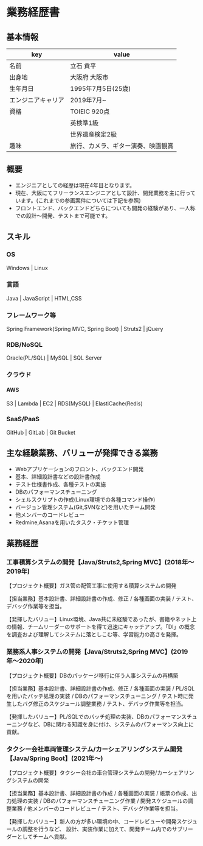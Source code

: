 # 業務経歴書

## 基本情報

|key|value|
|----|----|
|名前|立石 貢平|
|出身地|大阪府 大阪市|
|生年月日|1995年7月5日(25歳)|
|エンジニアキャリア|2019年7月~|
|資格|TOIEIC 920点|
||英検準1級|
||世界遺産検定2級|
|趣味|旅行、カメラ、ギター演奏、映画観賞|

## 概要
- エンジニアとしての経歴は現在4年目となります。
- 現在、大阪にてフリーランスエンジニアとして設計、開発業務を主に行っています。(これまでの参画案件については下記を参照)
- フロントエンド、バックエンドどちらについても開発の経験があり、一人称での設計〜開発、テストまで可能です。

## スキル

### OS

Windows | Linux

### 言語

Java | JavaScript | HTML,CSS

### フレームワーク等

Spring Framework(Spring MVC, Spring Boot) | Struts2 | jQuery

### RDB/NoSQL

Oracle(PL/SQL) | MySQL | SQL Server

### クラウド

#### AWS

S3 | Lambda | EC2 | RDS(MySQL) | ElastiCache(Redis)

### SaaS/PaaS

GitHub | GitLab | Git Bucket

## 主な経験業務、バリューが発揮できる業務

- Webアプリケーションのフロント、バックエンド開発
- 基本、詳細設計書などの設計書作成
- テスト仕様書作成、各種テストの実施
- DBのパフォーマンスチューニング
- シェルスクリプトの作成(Linux環境での各種コマンド操作)
- バージョン管理システム(Git,SVNなど)を用いたチーム開発
- 他メンバーのコードレビュー
- Redmine,Asanaを用いたタスク・チケット管理

## 業務経歴

### 工事積算システムの開発【Java/Struts2,Spring MVC】(2018年〜2019年)

【プロジェクト概要】ガス管の配管工事に使用する積算システムの開発

【担当業務】基本設計書、詳細設計書の作成、修正 / 各種画面の実装 / テスト、デバッグ作業等を担当。

【発揮したバリュー】Linux環境、Java共に未経験であったが、書籍やネット上の情報、チームリーダーのサポートを得て迅速にキャッチアップ。「DI」の概念を調査および理解してシステムに落としこむ等、学習能力の高さを発揮。

### 業務系人事システムの開発【Java/Struts2,Spring MVC】(2019年〜2020年)

【プロジェクト概要】DBのパッケージ移行に伴う人事システムの再構築

【担当業務】基本設計書、詳細設計書の作成、修正 / 各種画面の実装 / PL/SQLを用いたバッチ処理の実装 /
DBのパフォーマンスチューニング / テスト時に発生したバグ修正のスケジュール調整業務 / テスト、デバッグ作業等を担当。

【発揮したバリュー】PL/SQLでのバッチ処理の実装、DBのパフォーマンスチューニングなど、DBに関わる知識を身に付け、システムのパフォーマンス向上に貢献。

### タクシー会社車両管理システム/カーシェアリングシステム開発【Java/Spring Boot】(2021年〜)

【プロジェクト概要】タクシー会社の車台管理システムの開発/カーシェアリングシステムの開発

【担当業務】基本設計書、詳細設計書の作成 / 各種画面の実装 / 帳票の作成、出力処理の実装 / DBのパフォーマンスチューニング作業 / 開発スケジュールの調整業務 / 他メンバーのコードレビュー / テスト、デバッグ作業等を担当。

【発揮したバリュー】新人の方が多い環境の中、コードレビューや開発スケジュールの調整を行うなど、
設計、実装作業に加えて、開発チーム内でのサブリーダーとしてチームへ貢献。
